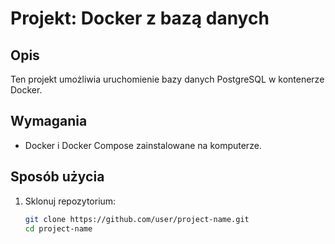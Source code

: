 # Projekt: Docker z bazą danych

## Opis
Ten projekt umożliwia uruchomienie bazy danych PostgreSQL w kontenerze Docker.

## Wymagania
- Docker i Docker Compose zainstalowane na komputerze.

## Sposób użycia
1. Sklonuj repozytorium:
   ```bash
   git clone https://github.com/user/project-name.git
   cd project-name